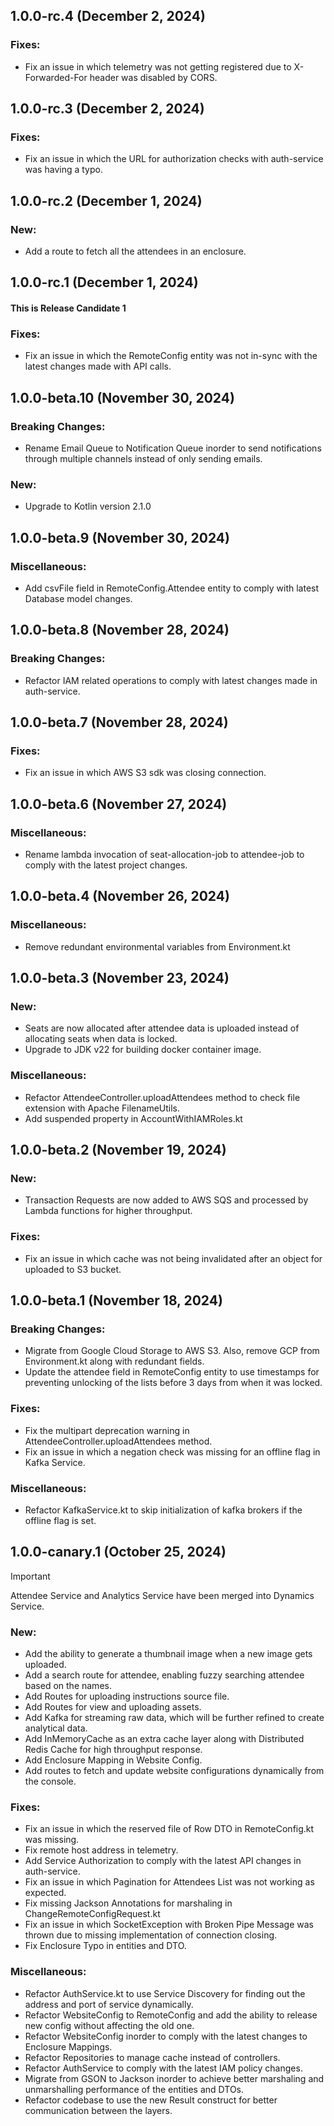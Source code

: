 ## 1.0.0-rc.4 (December 2, 2024)

### Fixes:
- Fix an issue in which telemetry was not getting registered due to X-Forwarded-For header was disabled by CORS.

## 1.0.0-rc.3 (December 2, 2024)

### Fixes:
- Fix an issue in which the URL for authorization checks with auth-service was having a typo.


## 1.0.0-rc.2 (December 1, 2024)

### New:
- Add a route to fetch all the attendees in an enclosure.

## 1.0.0-rc.1 (December 1, 2024)

#### This is Release Candidate 1

### Fixes:
- Fix an issue in which the RemoteConfig entity was not in-sync with the latest changes made with API calls.

## 1.0.0-beta.10 (November 30, 2024)

### Breaking Changes:
- Rename Email Queue to Notification Queue inorder to send notifications through multiple channels instead of only sending emails.

### New:
- Upgrade to Kotlin version 2.1.0

## 1.0.0-beta.9 (November 30, 2024)

### Miscellaneous:
- Add csvFile field in RemoteConfig.Attendee entity to comply with latest Database model changes.

## 1.0.0-beta.8 (November 28, 2024)

### Breaking Changes:
- Refactor IAM related operations to comply with latest changes made in auth-service.

## 1.0.0-beta.7 (November 28, 2024)

### Fixes:

- Fix an issue in which AWS S3 sdk was closing connection.

## 1.0.0-beta.6 (November 27, 2024)

### Miscellaneous:

- Rename lambda invocation of seat-allocation-job to attendee-job to comply with the latest project changes.

## 1.0.0-beta.4 (November 26, 2024)

### Miscellaneous:

- Remove redundant environmental variables from Environment.kt

## 1.0.0-beta.3 (November 23, 2024)

### New:

- Seats are now allocated after attendee data is uploaded instead of allocating seats when data is locked.
- Upgrade to JDK v22 for building docker container image.

### Miscellaneous:

- Refactor AttendeeController.uploadAttendees method to check file extension with Apache FilenameUtils.
- Add suspended property in AccountWithIAMRoles.kt

## 1.0.0-beta.2 (November 19, 2024)

### New:

- Transaction Requests are now added to AWS SQS and processed by Lambda functions for higher throughput.

### Fixes:

- Fix an issue in which cache was not being invalidated after an object for uploaded to S3 bucket.

## 1.0.0-beta.1 (November 18, 2024)

### Breaking Changes:

- Migrate from Google Cloud Storage to AWS S3. Also, remove GCP from Environment.kt along with redundant fields.
- Update the attendee field in RemoteConfig entity to use timestamps for preventing unlocking of the lists before 3 days
  from when it was locked.

### Fixes:

- Fix the multipart deprecation warning in AttendeeController.uploadAttendees method.
- Fix an issue in which a negation check was missing for an offline flag in Kafka Service.

### Miscellaneous:

- Refactor KafkaService.kt to skip initialization of kafka brokers if the offline flag is set.

## 1.0.0-canary.1 (October 25, 2024)

> [!IMPORTANT]
> Attendee Service and Analytics Service have been merged into Dynamics Service.

### New:

- Add the ability to generate a thumbnail image when a new image gets uploaded.
- Add a search route for attendee, enabling fuzzy searching attendee based on the names.
- Add Routes for uploading instructions source file.
- Add Routes for view and uploading assets.
- Add Kafka for streaming raw data, which will be further refined to create analytical data.
- Add InMemoryCache as an extra cache layer along with Distributed Redis Cache for high throughput response.
- Add Enclosure Mapping in Website Config.
- Add routes to fetch and update website configurations dynamically from the console.

### Fixes:

- Fix an issue in which the reserved file of Row DTO in RemoteConfig.kt was missing.
- Fix remote host address in telemetry.
- Add Service Authorization to comply with the latest API changes in auth-service.
- Fix an issue in which Pagination for Attendees List was not working as expected.
- Fix missing Jackson Annotations for marshaling in ChangeRemoteConfigRequest.kt
- Fix an issue in which SocketException with Broken Pipe Message was thrown due to missing implementation of connection
  closing.
- Fix Enclosure Typo in entities and DTO.

### Miscellaneous:

- Refactor AuthService.kt to use Service Discovery for finding out the address and port of service dynamically.
- Refactor WebsiteConfig to RemoteConfig and add the ability to release new config without affecting the old one.
- Refactor WebsiteConfig inorder to comply with the latest changes to Enclosure Mappings.
- Refactor Repositories to manage cache instead of controllers.
- Refactor AuthService to comply with the latest IAM policy changes.
- Migrate from GSON to Jackson inorder to achieve better marshaling and unmarshalling performance of the entities and
  DTOs.
- Refactor codebase to use the new Result construct for better communication between the layers.